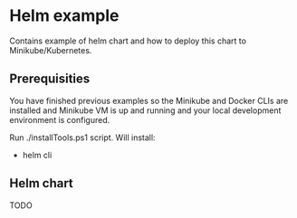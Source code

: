 # Helm example

Contains example of helm chart and how to deploy this chart to Minikube/Kubernetes.


## Prerequisities

You have finished previous examples so the Minikube and Docker CLIs are installed 
and Minikube VM is up and running
and your local development environment is configured.

Run ./installTools.ps1 script.
  Will install:
   - helm cli


## Helm chart

TODO

